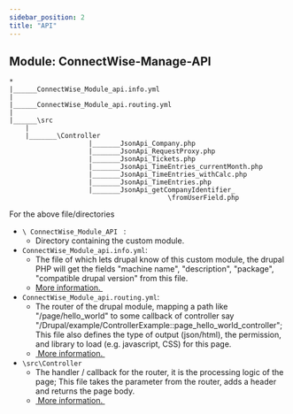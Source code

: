 ```yaml
---
sidebar_position: 2
title: "API"
---
```





## Module: ConnectWise-Manage-API



```file title="\public_html\modules\custom\ConnectWise_Module_API"
*
|______ConnectWise_Module_api.info.yml
|
|______ConnectWise_Module_api.routing.yml
|
|______\src
    |
    |_______\Controller
                    |_______JsonApi_Company.php
                    |_______JsonApi_RequestProxy.php
                    |_______JsonApi_Tickets.php
                    |_______JsonApi_TimeEntries_currentMonth.php
                    |_______JsonApi_TimeEntries_withCalc.php
                    |_______JsonApi_TimeEntries.php
                    |_______JsonApi_getCompanyIdentifier_
                                        \fromUserField.php
```

For the above file/directories
- `\ ConnectWise_Module_API ` :
	- Directory containing the custom module.
- `ConnectWise_Module_api.info.yml`:
	- The file of which lets drupal know of this custom module, the drupal PHP will get the fields "machine name", "description", "package", "compatible drupal version"  from this file.
	- [More information. ](https://www.drupal.org/docs/develop/creating-modules/let-drupal-know-about-your-module-with-an-infoyml-file)
- `ConnectWise_Module_api.routing.yml`:
	- The router of the drupal module, mapping a path like "/page/hello\_world" to some callback of controller say "/Drupal/example/ControllerExample::page\_hello\_world\_controller"; This file also defines the type of output (json/html), the permission, and library to load (e.g. javascript, CSS) for this page.
	- [ More information. ](https://www.drupal.org/docs/develop/creating-modules/create-a-custom-page-using-a-controller)
- `\src\Controller`
	- The handler / callback for the router, it is the processing logic of the page; This file takes the parameter from the router, adds a header and returns the page body.
	- [ More information. ](https://www.drupal.org/docs/develop/creating-modules/create-a-custom-page-using-a-controller)

